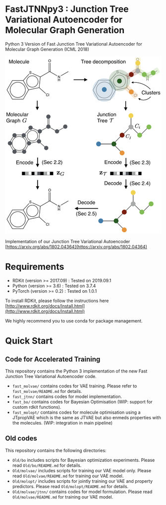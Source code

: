 # FastJTNNpy3 : Junction Tree Variational Autoencoder for Molecular Graph Generation
Python 3 Version of Fast Junction Tree Variational Autoencoder for Molecular Graph Generation (ICML 2018)

<img src="https://github.com/Bibyutatsu/FastJTNNpy3/blob/master/Old/paradigm.png" width="600">

Implementation of our Junction Tree Variational Autoencoder [https://arxiv.org/abs/1802.04364](https://arxiv.org/abs/1802.04364)

# Requirements
* RDKit (version >= 2017.09)    : Tested on 2019.09.1
* Python (version >= 3.6)       : Tested on 3.7.4
* PyTorch (version >= 0.2)      : Tested on 1.0.1

To install RDKit, please follow the instructions here [http://www.rdkit.org/docs/Install.html](http://www.rdkit.org/docs/Install.html)

We highly recommend you to use conda for package management.

# Quick Start

## Code for Accelerated Training
This repository contains the Python 3 implementation of the new Fast Junction Tree Variational Autoencoder code.

* `fast_molvae/` contains codes for VAE training. Please refer to `fast_molvae/README.md` for details.
* `fast_jtnn/` contains codes for model implementation.
* `fast_bo/` contains codes for Bayesian Optimisation (WIP: support for custom rdkit functions).
* `fast_molopt/` contains codes for molecule optimisation using a JTpropVAE which is the same as JTVAE but also enmeds properties with the molecules. (WIP: integration in main pipeline)

## Old codes
This repository contains the following directories:

* `Old/bo` includes scripts for Bayesian optimization experiments. Please read `Old/bo/README.md` for details.
* `Old/molvae/` includes scripts for training our VAE model only. Please read `Old/molvae/README.md` for training our VAE model.
* `Old/molopt/` includes scripts for jointly training our VAE and property predictors. Please read `Old/molopt/README.md` for details.
* `Old/molvae/jtnn/` contains codes for model formulation. Please read `Old/molvae/README.md` for training our VAE model.
